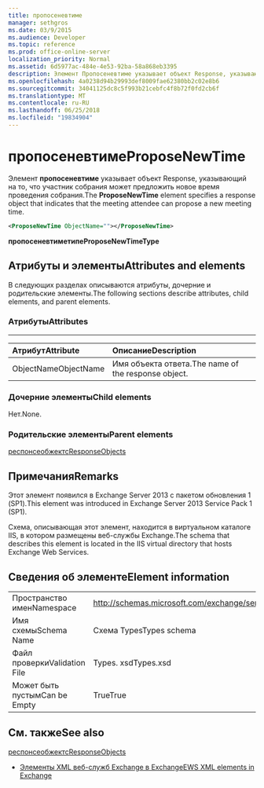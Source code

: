 ```yaml
---
title: пропосеневтиме
manager: sethgros
ms.date: 03/9/2015
ms.audience: Developer
ms.topic: reference
ms.prod: office-online-server
localization_priority: Normal
ms.assetid: 6d5977ac-484e-4e53-92ba-58a868eb3395
description: Элемент Пропосеневтиме указывает объект Response, указывающий на то, что участник собрания может предложить новое время проведения собрания.
ms.openlocfilehash: 4a0238d94b29993def8009fae62380bb2c02e8b6
ms.sourcegitcommit: 34041125dc8c5f993b21cebfc4f8b72f0fd2cb6f
ms.translationtype: MT
ms.contentlocale: ru-RU
ms.lasthandoff: 06/25/2018
ms.locfileid: "19834904"
---
```

# <a name="proposenewtime"></a><span data-ttu-id="7f7d3-103">пропосеневтиме</span><span class="sxs-lookup"><span data-stu-id="7f7d3-103">ProposeNewTime</span></span>

<span data-ttu-id="7f7d3-104">Элемент **пропосеневтиме** указывает объект Response, указывающий на то, что участник собрания может предложить новое время проведения собрания.</span><span class="sxs-lookup"><span data-stu-id="7f7d3-104">The **ProposeNewTime** element specifies a response object that indicates that the meeting attendee can propose a new meeting time.</span></span> 
  
```XML
<ProposeNewTime ObjectName=""></ProposeNewTime>
```

 <span data-ttu-id="7f7d3-105">**пропосеневтиметипе**</span><span class="sxs-lookup"><span data-stu-id="7f7d3-105">**ProposeNewTimeType**</span></span>
## <a name="attributes-and-elements"></a><span data-ttu-id="7f7d3-106">Атрибуты и элементы</span><span class="sxs-lookup"><span data-stu-id="7f7d3-106">Attributes and elements</span></span>

<span data-ttu-id="7f7d3-107">В следующих разделах описываются атрибуты, дочерние и родительские элементы.</span><span class="sxs-lookup"><span data-stu-id="7f7d3-107">The following sections describe attributes, child elements, and parent elements.</span></span>
  
### <a name="attributes"></a><span data-ttu-id="7f7d3-108">Атрибуты</span><span class="sxs-lookup"><span data-stu-id="7f7d3-108">Attributes</span></span>

****

|<span data-ttu-id="7f7d3-109">**Атрибут**</span><span class="sxs-lookup"><span data-stu-id="7f7d3-109">**Attribute**</span></span>|<span data-ttu-id="7f7d3-110">**Описание**</span><span class="sxs-lookup"><span data-stu-id="7f7d3-110">**Description**</span></span>|
|:-----|:-----|
|<span data-ttu-id="7f7d3-111">ObjectName</span><span class="sxs-lookup"><span data-stu-id="7f7d3-111">ObjectName</span></span>  <br/> |<span data-ttu-id="7f7d3-112">Имя объекта ответа.</span><span class="sxs-lookup"><span data-stu-id="7f7d3-112">The name of the response object.</span></span>  <br/> |
   
### <a name="child-elements"></a><span data-ttu-id="7f7d3-113">Дочерние элементы</span><span class="sxs-lookup"><span data-stu-id="7f7d3-113">Child elements</span></span>

<span data-ttu-id="7f7d3-114">Нет.</span><span class="sxs-lookup"><span data-stu-id="7f7d3-114">None.</span></span>
  
### <a name="parent-elements"></a><span data-ttu-id="7f7d3-115">Родительские элементы</span><span class="sxs-lookup"><span data-stu-id="7f7d3-115">Parent elements</span></span>

[<span data-ttu-id="7f7d3-116">респонсеобжектс</span><span class="sxs-lookup"><span data-stu-id="7f7d3-116">ResponseObjects</span></span>](responseobjects.md)
  
## <a name="remarks"></a><span data-ttu-id="7f7d3-117">Примечания</span><span class="sxs-lookup"><span data-stu-id="7f7d3-117">Remarks</span></span>

<span data-ttu-id="7f7d3-118">Этот элемент появился в Exchange Server 2013 с пакетом обновления 1 (SP1).</span><span class="sxs-lookup"><span data-stu-id="7f7d3-118">This element was introduced in Exchange Server 2013 Service Pack 1 (SP1).</span></span>
  
<span data-ttu-id="7f7d3-119">Схема, описывающая этот элемент, находится в виртуальном каталоге IIS, в котором размещены веб-службы Exchange.</span><span class="sxs-lookup"><span data-stu-id="7f7d3-119">The schema that describes this element is located in the IIS virtual directory that hosts Exchange Web Services.</span></span>
  
## <a name="element-information"></a><span data-ttu-id="7f7d3-120">Сведения об элементе</span><span class="sxs-lookup"><span data-stu-id="7f7d3-120">Element information</span></span>

|||
|:-----|:-----|
|<span data-ttu-id="7f7d3-121">Пространство имен</span><span class="sxs-lookup"><span data-stu-id="7f7d3-121">Namespace</span></span>  <br/> |http://schemas.microsoft.com/exchange/services/2006/types  <br/> |
|<span data-ttu-id="7f7d3-122">Имя схемы</span><span class="sxs-lookup"><span data-stu-id="7f7d3-122">Schema Name</span></span>  <br/> |<span data-ttu-id="7f7d3-123">Схема Types</span><span class="sxs-lookup"><span data-stu-id="7f7d3-123">Types schema</span></span>  <br/> |
|<span data-ttu-id="7f7d3-124">Файл проверки</span><span class="sxs-lookup"><span data-stu-id="7f7d3-124">Validation File</span></span>  <br/> |<span data-ttu-id="7f7d3-125">Types. xsd</span><span class="sxs-lookup"><span data-stu-id="7f7d3-125">Types.xsd</span></span>  <br/> |
|<span data-ttu-id="7f7d3-126">Может быть пустым</span><span class="sxs-lookup"><span data-stu-id="7f7d3-126">Can be Empty</span></span>  <br/> |<span data-ttu-id="7f7d3-127">True</span><span class="sxs-lookup"><span data-stu-id="7f7d3-127">True</span></span>  <br/> |
   
## <a name="see-also"></a><span data-ttu-id="7f7d3-128">См. также</span><span class="sxs-lookup"><span data-stu-id="7f7d3-128">See also</span></span>



[<span data-ttu-id="7f7d3-129">респонсеобжектс</span><span class="sxs-lookup"><span data-stu-id="7f7d3-129">ResponseObjects</span></span>](responseobjects.md)


- [<span data-ttu-id="7f7d3-130">Элементы XML веб-служб Exchange в Exchange</span><span class="sxs-lookup"><span data-stu-id="7f7d3-130">EWS XML elements in Exchange</span></span>](ews-xml-elements-in-exchange.md)

